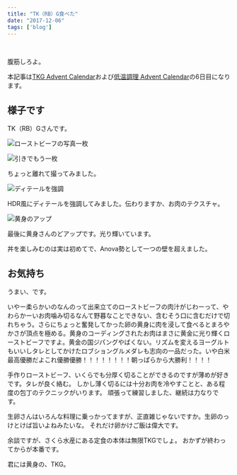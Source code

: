 ```yaml
---
title: "TK（RB）G食べた"
date: "2017-12-06"
tags: ['blog']
---
```


 

腹筋しろよ。

本記事は[TKG Advent Calendar](https://adventar.org/calendars/2077)および[低温調理 Advent Calendar](https://adventar.org/calendars/2083)の6日目になります。

## 様子です

TK（RB）Gさんです。

![ローストビーフの写真一枚](/assets/images/2017/12/868099614fd2a05f9c1c3a8944d4dde0-1.jpg)

![引きでもう一枚](/assets/images/2017/12/c67d91fe1341389500f5a390393aeb5c.jpg)

ちょっと離れて撮ってみました。

![ディテールを強調](/assets/images/2017/12/IMG_20171206_084324.jpg)

HDR風にディテールを強調してみました。伝わりますか、お肉のテクスチャ。

![黄身のアップ](/assets/images/2017/12/bbaf358768325313f403dc16ffaeafef.jpg)

最後に黄身さんのどアップです。光り輝いています。

丼を楽しみむのは実は初めてで、Anova勢として一つの壁を超えました。

## お気持ち

うまい、です。

いやー柔らかいのなんのって出来立てのローストビーフの肉汁がじわーって、やわらかーいお肉噛み切るなんて野暮なことできない、含むそう口に含むだけで切れちゃう。さらにちょっと奮発してかった卵の黄身に肉を浸して食べるとまろやかさが頂点を極める。黄身のコーディングされたお肉はまさに黄金に光り輝くローストビーフですよ。黄金の国ジパングやばくない。リズムを変えるヨーグルトもいいしタレとしてかけたロブショングルメダレも志向の一品だった。いや白米最高優勝だよこれ優勝優勝！！！！！！！！朝っぱらから大勝利！！！！

手作りローストビーフ、いくらでも分厚く切ることができるのですが薄めが好きです。タレが良く絡む。 しかし薄く切るには十分お肉を冷やすことと、ある程度の包丁のテクニックがいります。 頑張って練習しました、継続は力なりです。

生卵さんはいろんな料理に乗っかってますが、正直雑じゃないですか。生卵のっけとけば旨いよねみたいな。 それだけ卵かけご飯は偉大です。

余談ですが、さくら水産にある定食の本体は無限TKGでしょ。 おかずが終わってからが本番です。

君には黄身の、TKG。
